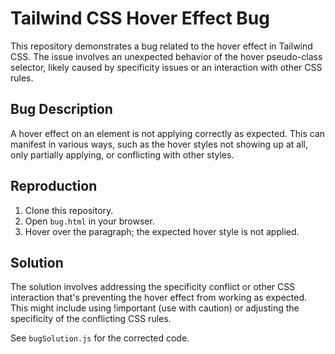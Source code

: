 # Tailwind CSS Hover Effect Bug

This repository demonstrates a bug related to the hover effect in Tailwind CSS. The issue involves an unexpected behavior of the hover pseudo-class selector, likely caused by specificity issues or an interaction with other CSS rules.

## Bug Description

A hover effect on an element is not applying correctly as expected.  This can manifest in various ways, such as the hover styles not showing up at all, only partially applying, or conflicting with other styles.

## Reproduction
1. Clone this repository.
2. Open `bug.html` in your browser.
3. Hover over the paragraph; the expected hover style is not applied.

## Solution
The solution involves addressing the specificity conflict or other CSS interaction that's preventing the hover effect from working as expected.  This might include using !important (use with caution) or adjusting the specificity of the conflicting CSS rules.

See `bugSolution.js` for the corrected code.